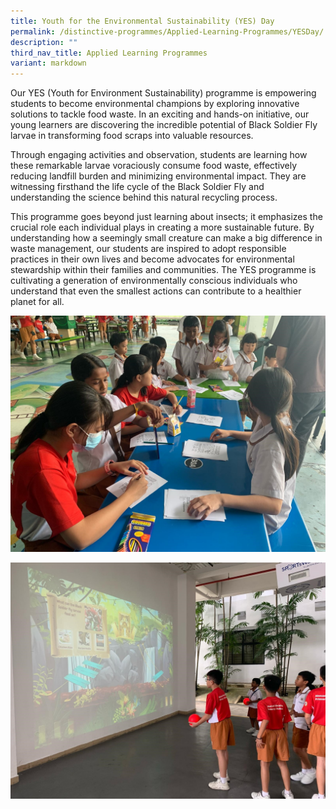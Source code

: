 ```yaml
---
title: Youth for the Environmental Sustainability (YES) Day
permalink: /distinctive-programmes/Applied-Learning-Programmes/YESDay/
description: ""
third_nav_title: Applied Learning Programmes
variant: markdown
---
```

Our YES (Youth for Environment Sustainability) programme is empowering students to become environmental champions by exploring innovative solutions to tackle food waste. In an exciting and hands-on initiative, our young learners are discovering the incredible potential of Black Soldier Fly larvae in transforming food scraps into valuable resources.

Through engaging activities and observation, students are learning how these remarkable larvae voraciously consume food waste, effectively reducing landfill burden and minimizing environmental impact. They are witnessing firsthand the life cycle of the Black Soldier Fly and understanding the science behind this natural recycling process.

This programme goes beyond just learning about insects; it emphasizes the crucial role each individual plays in creating a more sustainable future. By understanding how a seemingly small creature can make a big difference in waste management, our students are inspired to adopt responsible practices in their own lives and become advocates for environmental stewardship within their families and communities. The YES programme is cultivating a generation of environmentally conscious individuals who understand that even the smallest actions can contribute to a healthier planet for all.

![](/images/YES_Programme_1.jpg)

![](/images/YES_Programme_2.jpg)





